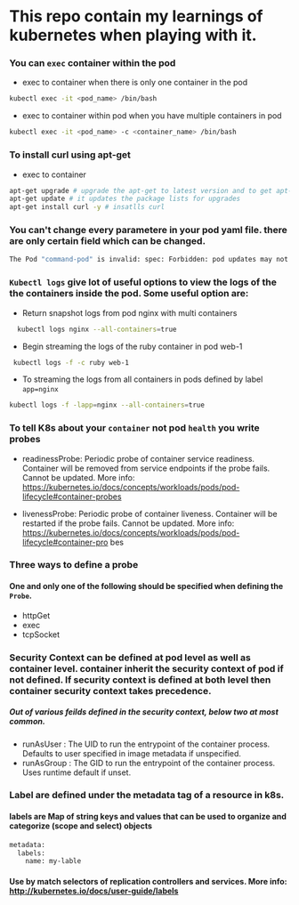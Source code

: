 # This repo contain my learnings of kubernetes when playing with it.

### You can `exec` container within the pod

- exec to container when there is only one container in the pod

```bash
kubectl exec -it <pod_name> /bin/bash
```

- exec to container within pod when you have multiple containers in pod

```bash
kubectl exec -it <pod_name> -c <container_name> /bin/bash
```

### To install curl using apt-get 

- exec to container

```bash
apt-get upgrade # upgrade the apt-get to latest version and to get apt-get repointed correctly.
apt-get update # it updates the package lists for upgrades
apt-get install curl -y # insatlls curl
```
### You can't change every parametere in your pod yaml file. there are only certain field which can be changed.

```bash
The Pod "command-pod" is invalid: spec: Forbidden: pod updates may not change fields other than `spec.containers[*].image`, `spec.initContainers[*].image`, `spec.activeDeadlineSeconds` or `spec.tolerations` (only additions to existing tolerations)
```

### `Kubectl logs` give lot of useful options to view the logs of the the containers inside the pod. Some useful option are:

- Return snapshot logs from pod nginx with multi containers

```bash
  kubectl logs nginx --all-containers=true
```

- Begin streaming the logs of the ruby container in pod web-1
 
```bash
 kubectl logs -f -c ruby web-1
```

- To streaming the logs from all containers in pods defined by label `app=nginx`

```bash
kubectl logs -f -lapp=nginx --all-containers=true
```

### To tell K8s about your `container` not pod `health` you write probes
- readinessProbe: 
     Periodic probe of container service readiness. Container will be removed
     from service endpoints if the probe fails. Cannot be updated. More info:
     https://kubernetes.io/docs/concepts/workloads/pods/pod-lifecycle#container-probes
  
- livenessProbe: 
     Periodic probe of container liveness. Container will be restarted if the
     probe fails. Cannot be updated. More info:
     https://kubernetes.io/docs/concepts/workloads/pods/pod-lifecycle#container-pro
bes 

### Three ways to define a probe
#### One and only one of the following should be specified when defining the `Probe`.

- httpGet
- exec
- tcpSocket 

### Security Context can be defined at pod level as well as container level. container inherit the security context of pod if not defined. If security context is defined at both level then container security context takes precedence.

##### Out of various feilds defined in the security context, below two at most common.

- runAsUser  <integer> : The UID to run the entrypoint of the container process. Defaults to user specified in image metadata if unspecified.
- runAsGroup <integer> : The GID to run the entrypoint of the container process. Uses runtime default if unset. 
  
### Label are defined under the metadata tag of a resource in k8s.

#### labels are Map of string keys and values that can be used to organize and categorize (scope and select) objects 

```bash
metadata:
  labels:
    name: my-lable
```
#### Use by match selectors of replication controllers and services. More info: http://kubernetes.io/docs/user-guide/labels
